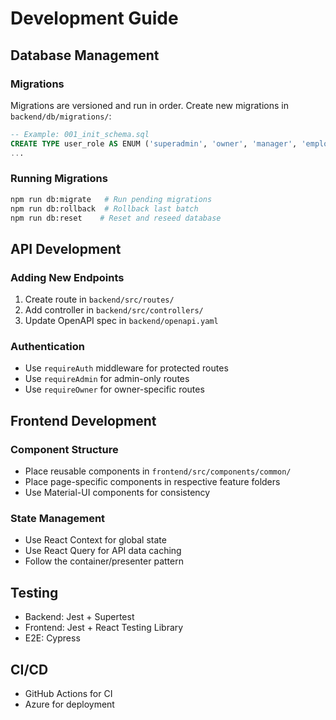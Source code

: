 # Development Guide

## Database Management

### Migrations
Migrations are versioned and run in order. Create new migrations in `backend/db/migrations/`:

```sql
-- Example: 001_init_schema.sql
CREATE TYPE user_role AS ENUM ('superadmin', 'owner', 'manager', 'employee');
...
```

### Running Migrations
```bash
npm run db:migrate   # Run pending migrations
npm run db:rollback  # Rollback last batch
npm run db:reset    # Reset and reseed database
```

## API Development

### Adding New Endpoints
1. Create route in `backend/src/routes/`
2. Add controller in `backend/src/controllers/`
3. Update OpenAPI spec in `backend/openapi.yaml`

### Authentication
- Use `requireAuth` middleware for protected routes
- Use `requireAdmin` for admin-only routes
- Use `requireOwner` for owner-specific routes

## Frontend Development

### Component Structure
- Place reusable components in `frontend/src/components/common/`
- Place page-specific components in respective feature folders
- Use Material-UI components for consistency

### State Management
- Use React Context for global state
- Use React Query for API data caching
- Follow the container/presenter pattern

## Testing
- Backend: Jest + Supertest
- Frontend: Jest + React Testing Library
- E2E: Cypress

## CI/CD
- GitHub Actions for CI
- Azure for deployment
